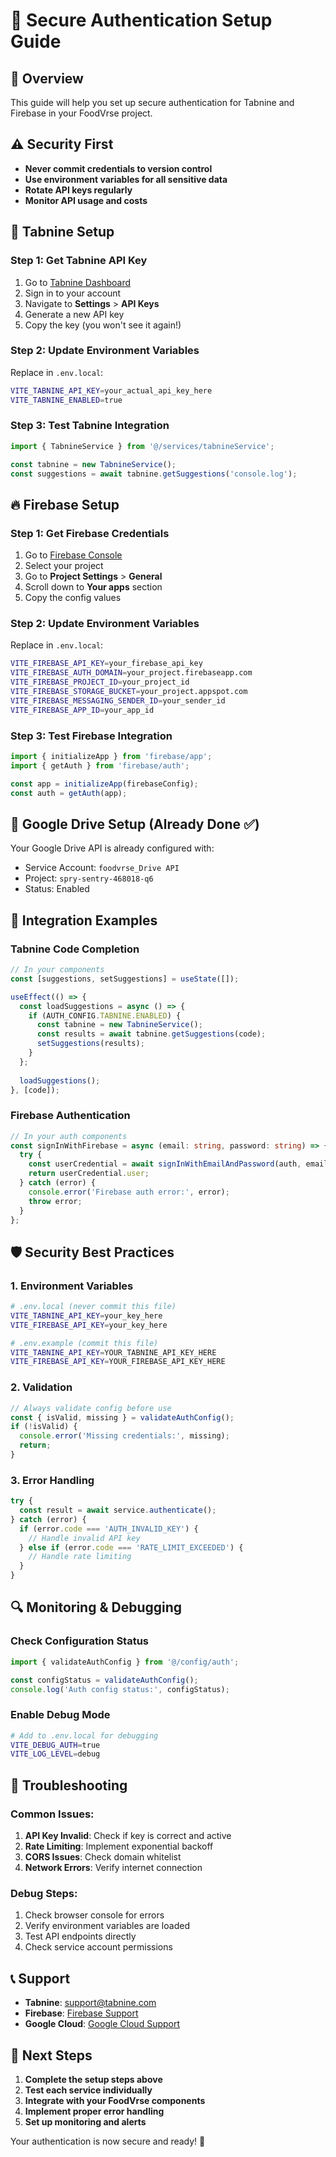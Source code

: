 # 🔐 Secure Authentication Setup Guide

## 🎯 Overview
This guide will help you set up secure authentication for Tabnine and Firebase in your FoodVrse project.

## ⚠️ Security First
- **Never commit credentials to version control**
- **Use environment variables for all sensitive data**
- **Rotate API keys regularly**
- **Monitor API usage and costs**

## 🔑 Tabnine Setup

### Step 1: Get Tabnine API Key
1. Go to [Tabnine Dashboard](https://app.tabnine.com/)
2. Sign in to your account
3. Navigate to **Settings** > **API Keys**
4. Generate a new API key
5. Copy the key (you won't see it again!)

### Step 2: Update Environment Variables
Replace in `.env.local`:
```bash
VITE_TABNINE_API_KEY=your_actual_api_key_here
VITE_TABNINE_ENABLED=true
```

### Step 3: Test Tabnine Integration
```typescript
import { TabnineService } from '@/services/tabnineService';

const tabnine = new TabnineService();
const suggestions = await tabnine.getSuggestions('console.log');
```

## 🔥 Firebase Setup

### Step 1: Get Firebase Credentials
1. Go to [Firebase Console](https://console.firebase.google.com/)
2. Select your project
3. Go to **Project Settings** > **General**
4. Scroll down to **Your apps** section
5. Copy the config values

### Step 2: Update Environment Variables
Replace in `.env.local`:
```bash
VITE_FIREBASE_API_KEY=your_firebase_api_key
VITE_FIREBASE_AUTH_DOMAIN=your_project.firebaseapp.com
VITE_FIREBASE_PROJECT_ID=your_project_id
VITE_FIREBASE_STORAGE_BUCKET=your_project.appspot.com
VITE_FIREBASE_MESSAGING_SENDER_ID=your_sender_id
VITE_FIREBASE_APP_ID=your_app_id
```

### Step 3: Test Firebase Integration
```typescript
import { initializeApp } from 'firebase/app';
import { getAuth } from 'firebase/auth';

const app = initializeApp(firebaseConfig);
const auth = getAuth(app);
```

## 🚀 Google Drive Setup (Already Done ✅)

Your Google Drive API is already configured with:
- Service Account: `foodvrse_Drive API`
- Project: `spry-sentry-468018-q6`
- Status: Enabled

## 📱 Integration Examples

### Tabnine Code Completion
```typescript
// In your components
const [suggestions, setSuggestions] = useState([]);

useEffect(() => {
  const loadSuggestions = async () => {
    if (AUTH_CONFIG.TABNINE.ENABLED) {
      const tabnine = new TabnineService();
      const results = await tabnine.getSuggestions(code);
      setSuggestions(results);
    }
  };
  
  loadSuggestions();
}, [code]);
```

### Firebase Authentication
```typescript
// In your auth components
const signInWithFirebase = async (email: string, password: string) => {
  try {
    const userCredential = await signInWithEmailAndPassword(auth, email, password);
    return userCredential.user;
  } catch (error) {
    console.error('Firebase auth error:', error);
    throw error;
  }
};
```

## 🛡️ Security Best Practices

### 1. Environment Variables
```bash
# .env.local (never commit this file)
VITE_TABNINE_API_KEY=your_key_here
VITE_FIREBASE_API_KEY=your_key_here

# .env.example (commit this file)
VITE_TABNINE_API_KEY=YOUR_TABNINE_API_KEY_HERE
VITE_FIREBASE_API_KEY=YOUR_FIREBASE_API_KEY_HERE
```

### 2. Validation
```typescript
// Always validate config before use
const { isValid, missing } = validateAuthConfig();
if (!isValid) {
  console.error('Missing credentials:', missing);
  return;
}
```

### 3. Error Handling
```typescript
try {
  const result = await service.authenticate();
} catch (error) {
  if (error.code === 'AUTH_INVALID_KEY') {
    // Handle invalid API key
  } else if (error.code === 'RATE_LIMIT_EXCEEDED') {
    // Handle rate limiting
  }
}
```

## 🔍 Monitoring & Debugging

### Check Configuration Status
```typescript
import { validateAuthConfig } from '@/config/auth';

const configStatus = validateAuthConfig();
console.log('Auth config status:', configStatus);
```

### Enable Debug Mode
```bash
# Add to .env.local for debugging
VITE_DEBUG_AUTH=true
VITE_LOG_LEVEL=debug
```

## 🚨 Troubleshooting

### Common Issues:
1. **API Key Invalid**: Check if key is correct and active
2. **Rate Limiting**: Implement exponential backoff
3. **CORS Issues**: Check domain whitelist
4. **Network Errors**: Verify internet connection

### Debug Steps:
1. Check browser console for errors
2. Verify environment variables are loaded
3. Test API endpoints directly
4. Check service account permissions

## 📞 Support

- **Tabnine**: [support@tabnine.com](mailto:support@tabnine.com)
- **Firebase**: [Firebase Support](https://firebase.google.com/support)
- **Google Cloud**: [Google Cloud Support](https://cloud.google.com/support)

## 🎉 Next Steps

1. **Complete the setup steps above**
2. **Test each service individually**
3. **Integrate with your FoodVrse components**
4. **Implement proper error handling**
5. **Set up monitoring and alerts**

Your authentication is now secure and ready! 🚀
